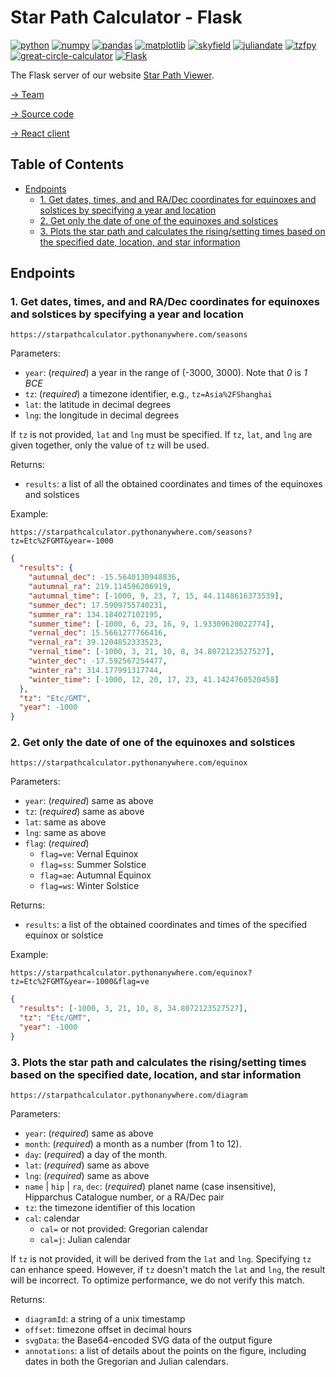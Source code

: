 # Star Path Calculator - Flask

[![python](https://img.shields.io/badge/Python-3.10,_3.11-3776AB?logo=python&logoColor=white)](https://www.python.org) [![numpy](https://img.shields.io/badge/Numpy-2.0.1-013243?logo=numpy&logoColor=white)](https://numpy.org) [![pandas](https://img.shields.io/badge/Pandas-2.2.2-150458?logo=Pandas&logoColor=white)](https://pandas.pydata.org) [![matplotlib](https://img.shields.io/badge/Matplotlib-3.9.1.post1-12557C)](https://matplotlib.org) [![skyfield](https://img.shields.io/badge/Skyfield-1.49-BD9354)](https://rhodesmill.org/skyfield) [![juliandate](https://img.shields.io/badge/Juliandate-1.0.4-BD9354)](https://pypi.org/project/juliandate) [![tzfpy](https://img.shields.io/badge/tzfpy-0.15.5-blue)](https://github.com/ringsaturn/tzfpy) [![great-circle-calculator](https://img.shields.io/badge/Great_Circle_Calculator-1.3.1-brightgreen)](https://github.com/seangrogan/great_circle_calculator) [![Flask](https://img.shields.io/badge/Flask-3.0.3-39A6BD?logo=flask&logoColor=white)](https://flask.palletsprojects.com)

The Flask server of our website [Star Path Viewer](https://stardial-astro.github.io/star-path-viewer).

[→ Team](https://github.com/stardial-astro)

[→ Source code](https://github.com/claude-hao/star-path-calculator)

[→ React client](https://github.com/stardial-astro/star-path-viewer)

## Table of Contents<!-- omit in toc -->

- [Endpoints](#endpoints)
  - [1. Get dates, times, and and RA/Dec coordinates for equinoxes and solstices by specifying a year and location](#1-get-dates-times-and-and-radec-coordinates-for-equinoxes-and-solstices-by-specifying-a-year-and-location)
  - [2. Get only the date of one of the equinoxes and solstices](#2-get-only-the-date-of-one-of-the-equinoxes-and-solstices)
  - [3. Plots the star path and calculates the rising/setting times based on the specified date, location, and star information](#3-plots-the-star-path-and-calculates-the-risingsetting-times-based-on-the-specified-date-location-and-star-information)

## Endpoints

### 1. Get dates, times, and and RA/Dec coordinates for equinoxes and solstices by specifying a year and location

`https://starpathcalculator.pythonanywhere.com/seasons`

Parameters:

- `year`: (*required*) a year in the range of (-3000, 3000). Note that *0* is *1 BCE*
- `tz`: (*required*) a timezone identifier, e.g., `tz=Asia%2FShanghai`
- `lat`: the latitude in decimal degrees
- `lng`: the longitude in decimal degrees

If `tz` is not provided, `lat` and `lng` must be specified. If `tz`, `lat`, and `lng` are given together, only the value of `tz` will be used.

Returns:

- `results`: a list of all the obtained coordinates and times of the equinoxes and solstices

Example:

`https://starpathcalculator.pythonanywhere.com/seasons?tz=Etc%2FGMT&year=-1000`

```json
{
  "results": {
    "autumnal_dec": -15.5640130948836,
    "autumnal_ra": 219.114596206919,
    "autumnal_time": [-1000, 9, 23, 7, 15, 44.1148616373539],
    "summer_dec": 17.5909755740231,
    "summer_ra": 134.184027102195,
    "summer_time": [-1000, 6, 23, 16, 9, 1.93309620022774],
    "vernal_dec": 15.5661277766416,
    "vernal_ra": 39.1204852333523,
    "vernal_time": [-1000, 3, 21, 10, 8, 34.8072123527527],
    "winter_dec": -17.592567254477,
    "winter_ra": 314.177991317744,
    "winter_time": [-1000, 12, 20, 17, 23, 41.1424760520458]
  },
  "tz": "Etc/GMT",
  "year": -1000
}
```

### 2. Get only the date of one of the equinoxes and solstices

`https://starpathcalculator.pythonanywhere.com/equinox`

Parameters:

- `year`: (*required*) same as above
- `tz`: (*required*) same as above
- `lat`: same as above
- `lng`: same as above
- `flag`: (*required*)
  - `flag=ve`: Vernal Equinox
  - `flag=ss`: Summer Solstice
  - `flag=ae`: Autumnal Equinox
  - `flag=ws`: Winter Solstice

Returns:

- `results`: a list of the obtained coordinates and times of the specified equinox or solstice

Example:

`https://starpathcalculator.pythonanywhere.com/equinox?tz=Etc%2FGMT&year=-1000&flag=ve`

```json
{
  "results": [-1000, 3, 21, 10, 8, 34.8072123527527],
  "tz": "Etc/GMT",
  "year": -1000
}
```

### 3. Plots the star path and calculates the rising/setting times based on the specified date, location, and star information

`https://starpathcalculator.pythonanywhere.com/diagram`

Parameters:

- `year`: (*required*) same as above
- `month`: (*required*) a month as a number (from 1 to 12).
- `day`: (*required*) a day of the month.
- `lat`: (*required*) same as above
- `lng`: (*required*) same as above
- `name` | `hip` | `ra`, `dec`: (*required*) planet name (case insensitive), Hipparchus Catalogue number, or a RA/Dec pair
- `tz`: the timezone identifier of this location
- `cal`: calendar
  - `cal=` or not provided: Gregorian calendar
  - `cal=j`: Julian calendar

If `tz` is not provided, it will be derived from the `lat` and `lng`.
Specifying `tz` can enhance speed. However, if `tz` doesn't match the `lat` and `lng`, the result will be incorrect. To optimize performance, we do not verify this match.

Returns:

- `diagramId`: a string of a unix timestamp
- `offset`: timezone offset in decimal hours
- `svgData`: the Base64-encoded SVG data of the output figure
- `annotations`: a list of details about the points on the figure, including dates in both the Gregorian and Julian calendars.
